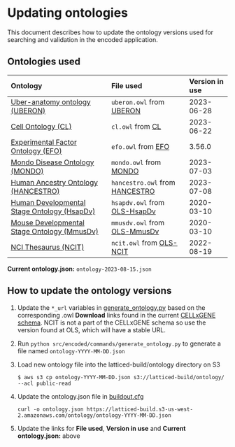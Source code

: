 Updating ontologies
=========================

This document describes how to update the ontology versions used for searching and validation in the encoded application.

Ontologies used
---------------- 

| Ontology |  File used | Version in use |
|:--|:--|:--|
| [Uber-anatomy ontology (UBERON)] | `uberon.owl` from [UBERON] | 2023-06-28 |
| [Cell Ontology (CL)] | `cl.owl` from [CL] | 2023-06-22 |
| [Experimental Factor Ontology (EFO)] | `efo.owl` from [EFO] | 3.56.0 |
| [Mondo Disease Ontology (MONDO)] | `mondo.owl` from [MONDO] | 2023-07-03 |
| [Human Ancestry Ontology (HANCESTRO)] | `hancestro.owl` from [HANCESTRO] | 2023-07-08 |
| [Human Developmental Stage Ontology (HsapDv)] | `hsapdv.owl` from [OLS-HsapDv] | 2020-03-10 |
| [Mouse Developmental Stage Ontology (MmusDv)] | `mmusdv.owl` from [OLS-MmusDv] | 2020-03-10 |
| [NCI Thesaurus (NCIT)] | `ncit.owl` from [OLS-NCIT] | 2022-08-19 |

**Current ontology.json:** `ontology-2023-08-15.json`

How to update the ontology versions
---------------- 

1. Update the `*_url` variables in [generate_ontology.py] based on the corresponding .owl **Download** links found in the current [CELLxGENE schema]. NCIT is not a part of the CELLxGENE schema so use the version found at OLS, which will have a stable URL.

2. Run `python src/encoded/commands/generate_ontology.py` to generate a file named `ontology-YYYY-MM-DD.json`

3. Load new ontology file into the latticed-build/ontology directory on S3

	`$ aws s3 cp ontology-YYYY-MM-DD.json s3://latticed-build/ontology/ --acl public-read`

4. Update the ontology.json file in [buildout.cfg]

	`curl -o ontology.json https://latticed-build.s3-us-west-2.amazonaws.com/ontology/ontology-YYYY-MM-DD.json`

5. Update the links for **File used**, **Version in use** and **Current ontology.json:** above


[Uber-anatomy ontology (UBERON)]: http://obophenotype.github.io/uberon/
[UBERON]: https://github.com/obophenotype/uberon/releases/tag/v2023-06-28
[Cell Ontology (CL)]: https://github.com/obophenotype/cell-ontology
[CL]: https://github.com/obophenotype/cell-ontology/releases/tag/v2023-06-22
[Experimental Factor Ontology (EFO)]: http://www.ebi.ac.uk/efo
[EFO]: https://github.com/EBISPOT/efo/releases/tag/v3.56.0
[Mondo Disease Ontology (MONDO)]: http://obofoundry.org/ontology/mondo.html
[MONDO]: https://github.com/monarch-initiative/mondo/releases/tag/v2023-07-03
[Human Ancestry Ontology (HANCESTRO)]: https://github.com/EBISPOT/ancestro
[HANCESTRO]: https://github.com/EBISPOT/hancestro/tree/2.6
[Human Developmental Stage Ontology (HsapDv)]: https://github.com/obophenotype/developmental-stage-ontologies/wiki/HsapDv
[OLS-HsapDv]: https://www.ebi.ac.uk/ols4/ontologies/hsapdv
[Mouse Developmental Stage Ontology (MmusDv)]: https://github.com/obophenotype/developmental-stage-ontologies/wiki/MmusDv
[OLS-MmusDv]: https://www.ebi.ac.uk/ols4/ontologies/mmusdv
[NCI Thesaurus (NCIT)]: https://github.com/NCI-Thesaurus/thesaurus-obo-edition
[OLS-NCIT]: https://www.ebi.ac.uk/ols4/ontologies/ncit
[generate_ontology.py]: ../commands/generate_ontology.py#L302
[CELLxGENE schema]: https://github.com/chanzuckerberg/single-cell-curation/tree/main/schema
[buildout.cfg]: ../../../buildout.cfg#L202
